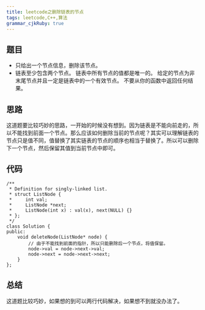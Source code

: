 ```yaml
---
title: leetcode之删除链表的节点
tags: leetcode,C++,算法
grammar_cjkRuby: true
---
```

## 题目
- 只给出一个节点信息，删除该节点。
- 链表至少包含两个节点。
链表中所有节点的值都是唯一的。
给定的节点为非末尾节点并且一定是链表中的一个有效节点。
不要从你的函数中返回任何结果。
## 思路
这道题要比较巧妙的思路，一开始的时候没有想到。因为链表是不能向前走的，所以不能找到前面一个节点。那么应该如何删除当前的节点呢？其实可以理解链表的节点只是值不同，值替换了其实链表的节点的顺序也相当于替换了。所以可以删除下一个节点，然后保留其值到当前节点中即可。
## 代码
```c++?linenums
/**
 * Definition for singly-linked list.
 * struct ListNode {
 *     int val;
 *     ListNode *next;
 *     ListNode(int x) : val(x), next(NULL) {}
 * };
 */
class Solution {
public:
    void deleteNode(ListNode* node) {
        // 由于不能找到前面的指针，所以只能删除后一个节点，将值保留。
        node->val = node->next->val;
        node->next = node->next->next;
    }
};
```
## 总结
这道题比较巧妙，如果想的到可以两行代码解决，如果想不到就没办法了。